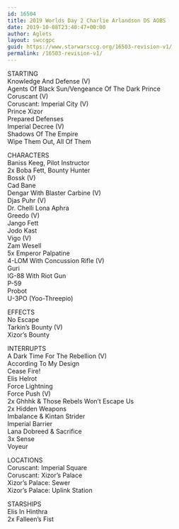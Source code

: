 ```yaml
---
id: 16504
title: 2019 Worlds Day 2 Charlie Arlandson DS AOBS
date: 2019-10-08T23:40:47+00:00
author: Aglets
layout: swccgpc
guid: https://www.starwarsccg.org/16503-revision-v1/
permalink: /16503-revision-v1/
---
```

STARTING  
Knowledge And Defense (V)  
Agents Of Black Sun/Vengeance Of The Dark Prince  
Coruscant (V)  
Coruscant: Imperial City (V)  
Prince Xizor  
Prepared Defenses  
Imperial Decree (V)  
Shadows Of The Empire  
Wipe Them Out, All Of Them

CHARACTERS  
Baniss Keeg, Pilot Instructor  
2x Boba Fett, Bounty Hunter  
Bossk (V)  
Cad Bane  
Dengar With Blaster Carbine (V)  
Djas Puhr (V)  
Dr. Chelli Lona Aphra  
Greedo (V)  
Jango Fett  
Jodo Kast  
Vigo (V)  
Zam Wesell  
5x Emperor Palpatine  
4-LOM With Concussion Rifle (V)  
Guri  
IG-88 With Riot Gun  
P-59  
Probot  
U-3PO (Yoo-Threepio)

EFFECTS  
No Escape  
Tarkin’s Bounty (V)  
Xizor’s Bounty

INTERRUPTS  
A Dark Time For The Rebellion (V)  
According To My Design  
Cease Fire!  
Elis Helrot  
Force Lightning  
Force Push (V)  
2x Ghhhk & Those Rebels Won’t Escape Us  
2x Hidden Weapons  
Imbalance & Kintan Strider  
Imperial Barrier  
Lana Dobreed & Sacrifice  
3x Sense  
Voyeur

LOCATIONS  
Coruscant: Imperial Square  
Coruscant: Xizor’s Palace  
Xizor’s Palace: Sewer  
Xizor’s Palace: Uplink Station

STARSHIPS  
Elis In Hinthra  
2x Falleen’s Fist